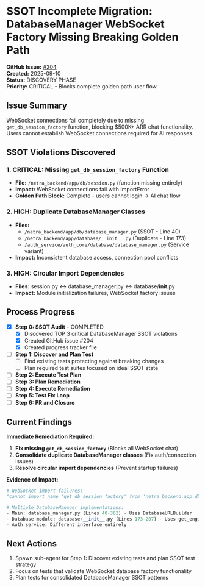 # SSOT Incomplete Migration: DatabaseManager WebSocket Factory Missing Breaking Golden Path

**GitHub Issue:** [#204](https://github.com/netra-systems/netra-apex/issues/204)  
**Created:** 2025-09-10  
**Status:** DISCOVERY PHASE  
**Priority:** CRITICAL - Blocks complete golden path user flow  

## Issue Summary

WebSocket connections fail completely due to missing `get_db_session_factory` function, blocking $500K+ ARR chat functionality. Users cannot establish WebSocket connections required for AI responses.

## SSOT Violations Discovered

### 1. CRITICAL: Missing `get_db_session_factory` Function
- **File:** `/netra_backend/app/db/session.py` (function missing entirely)
- **Impact:** WebSocket connections fail with ImportError
- **Golden Path Block:** Complete - users cannot login → AI chat flow

### 2. HIGH: Duplicate DatabaseManager Classes  
- **Files:**
  - `/netra_backend/app/db/database_manager.py` (SSOT - Line 40)
  - `/netra_backend/app/database/__init__.py` (Duplicate - Line 173)  
  - `/auth_service/auth_core/database/database_manager.py` (Service variant)
- **Impact:** Inconsistent database access, connection pool conflicts

### 3. HIGH: Circular Import Dependencies
- **Files:** session.py ↔ database_manager.py ↔ database/__init__.py  
- **Impact:** Module initialization failures, WebSocket factory issues

## Process Progress

- [x] **Step 0: SSOT Audit** - COMPLETED
  - [x] Discovered TOP 3 critical DatabaseManager SSOT violations
  - [x] Created GitHub issue #204
  - [x] Created progress tracker file

- [ ] **Step 1: Discover and Plan Test**
  - [ ] Find existing tests protecting against breaking changes
  - [ ] Plan required test suites focused on ideal SSOT state

- [ ] **Step 2: Execute Test Plan** 
- [ ] **Step 3: Plan Remediation**
- [ ] **Step 4: Execute Remediation**  
- [ ] **Step 5: Test Fix Loop**
- [ ] **Step 6: PR and Closure**

## Current Findings

**Immediate Remediation Required:**
1. **Fix missing `get_db_session_factory`** (Blocks all WebSocket chat)
2. **Consolidate duplicate DatabaseManager classes** (Fix auth/connection issues)
3. **Resolve circular import dependencies** (Prevent startup failures)

**Evidence of Impact:**
```python
# WebSocket import failures:
"cannot import name 'get_db_session_factory' from 'netra_backend.app.db.session'"

# Multiple DatabaseManager implementations:
- Main: database_manager.py (Lines 40-362) - Uses DatabaseURLBuilder  
- Database module: database/__init__.py (Lines 173-207) - Uses get_engine()
- Auth service: Different interface entirely
```

## Next Actions

1. Spawn sub-agent for Step 1: Discover existing tests and plan SSOT test strategy
2. Focus on tests that validate WebSocket database factory functionality
3. Plan tests for consolidated DatabaseManager SSOT patterns
